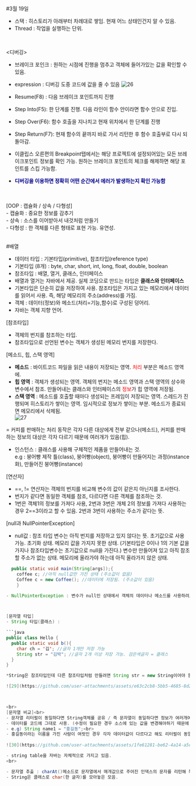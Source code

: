 #3월 19일
  
- 스택 : 히스토리가 아래부터 차례대로 쌓임. 현재 어느 상태인건지 알 수 있음.
- Thread : 작업을 실행하는 단위.
<br>

<디버깅>
- 브레이크 포인크 : 원하는 시점에 진행을 멈추고 객체에 들어가있는 값을 확인할 수 있음.
- expression : 디버깅 도중 코드에 값을 줄 수 있음
![26](https://github.com/user-attachments/assets/c020cd76-fcf6-4601-8799-d5574da4ac0f)

- Resume(F8) : 다음 브레이크 포인트까지 진행<br>
- Step Into(F5): 한 단계를 진행. 다음 라인이 함수 안이라면 함수 안으로 진입.<br>
- Step Over(F6): 함수 호출을 지나치고 현재 위치에서 한 단계를 진행<br>
- Step Return(F7): 현재 함수의 끝까지 바로 가서 리턴한 후 함수 호출부로 다시 되돌아감.<br>
- 이클립스 오른편의 Breakpoint탭에서는 해당 프로젝트에 설정되어있는 모든 브레이크포인트 정보를 확인 가능. 원하는 브레이크 포인트의 체크를 해제하면 해당 포인트를 스킵 가능함.<br>
- **<font color = darkblue>디버깅을 이용하면 정확히 어떤 순간에서 에러가 발생하는지 확인 가능함</font>**


<br>
<br>
[OOP : 캡슐화 / 상속 / 다형성]<br>
- 캡슐화 : 중요한 정보를 감추기<br>
- 상속 : 소스를 이어받아서 내것처럼 만들기<br>
- 다형성 : 한 객체를 다른 형태로 표현 가능. 유연성.
<br>
<br>



#배열
- 데이터 타입 : 기본타입(primitive), 참조타입(reference type)
- 기본타입 (8개) : byte, char, short, int, long, float, double, boolean
- 참조타입 : 배열, 열거, 클래스, 인터페이스
- 배열과 열거는 자바에서 제공. 실제 코딩으로 만드는 타입은 **클래스와 인터페이스**
- 기본타입은 단순히 값을 저장하여 사용. 참조타입은 가지고 있는 메모리에서 데이터를 읽어서 사용. 즉, 해당 메모리의 주소(address)를 가짐.
- 객체 : 데이터(정보)와 메소드(처리=기능,함수)로 구성된 덩어리.
- 자바는 객체 지향 언어.



[참조타입]
- 객체의 번지를 참조하는 타입.
- 참조타입으로 선언된 변수는 객체가 생성된 메모리 번지를 저장한다.



[메소드, 힙, 스택 영역]
- **메소드** : 바이트코드 파일을 읽은 내용이 저장되는 영역. <font color=red>처리</font> 부분은 메소드 영역에.
- **힙 영역** : 객체가 생성되는 영역. 객체의 번지는 메소드 영역과 스택 영역의 상수와 변수에서 참조. 만들어내는 클래스와 인터페이스의 <font color=red>정보</font>가 힙 영역에 저장됨. 
- **스택 영역** : 메소드를 호출할 때마다 생성되는 프레임이 저장되는 영역. 스레드가 진행되며 히스토리가 쌓이는 영역. 임시적으로 정보가 쌓이는 부분. 메소드가 종료되면 메모리에서 삭제됨.<br>
![27](https://github.com/user-attachments/assets/1e6b525b-c401-4f25-8c13-cdb1f0f68f9c)

= 커피를 판매하는 처리 동작은 각자 다른 대상에게 전부 같으나(메소드), 커피를 판매하는 정보의 대상은 각자 다르기 때문에 여러개가 있음(힙).
- 인스턴스 : 클래스를 사용해 구체적인 제품을 만들어내는 것.
  <br>e.g : 붕어빵 제작 틀(class), 붕어빵(object), 붕어빵이 만들어지는 과정(instance화), 만들어진 붕어빵(instance)



[연산자]
- ==, != 연산자는 객체의 번지를 비교해 변수의 값이 같은지 아닌지를 조사한다.
- 번지가 같다면 동일한 객체를 참조, 다르다면 다른 객체를 참조하는 것.
- 1번은 객체1의 정보를 가져다 사용, 2번과 3번은 개체 2의 정보를 가져다 사용하는 경우 2==3이라고 할 수 있음. 2번과 3번이 사용하는 주소가 같다는 뜻.



[null과 NullPointerException]
- null값 : 참조 타입 변수는 아직 번지를 저장하고 있지 않다는 뜻. 초기값으로 사용 가능. 초기화 상태. 메모리 값을 가지지 못한 상태. (기본타입은 0이나 1의 기본 값을 가지나 참조타입변수는 초기값으로 null을 가진다.) 변수만 만들어져 있고 아직 참조할 주소가 없는 상태. 메모리에 올라가야 하는데 아직 올라가지 않은 상태.

```java
  public static void main(String[args]);{
    coffee c; //아직 null값만 가진 상태 (주소값이 없음)
    Coffee c = new Coffee(); //데이터에 저장됨. (주소값이 있음)
    }

- NullPointerException : 변수가 null인 상태에서 객체의 데이터나 메소드를 사용하려고 할 때 발생하는 예외. (아직 메소드가 없는데 사용하려고 함. 번지를 대입하면 해결됨)



[문자열 타입]
- String 타입(클래스) : 

```java
public class Hello {
  public static void b(){
    char ch = '김'; //글자 1개만 저장 가능
    String str = "김박"; //글자 2개 이상 저장 가능. 검은색글자 = 클래스
  }
}

*String은 참조타입인데 다른 참조타입처럼 만들려면 String str = new String이어야 함. 근데 기본타입처럼 사용.(사용 빈도가 많아서 자바에서 기본타입처럼 만들어줌)

![29](https://github.com/user-attachments/assets/e63c2cb8-5bb5-4685-8d20-2d0eb24a5ea3)



<br>
[문자열 비교]<br>
- 문자열 리터럴이 동일하다면 String객체를 공유 / 즉 문자열이 동일하다면 정보가 여러개여도 한개의 데이터만 만들게 되고 같은 주소를 공유하게 시킴.<br>
- 데이터를 코드에 그대로 사용. (수정이 필요한 경우 소스에 있는 값을 변경해야하기 때문에 좋지않음)<br>
- e.g) String name1 = "홍길동";<br>
- 홍길동이라는 이름을 가진 사람이 여럿인 경우 각자 데이터값이 다르다고 해도 리터럴이 동일하게 작성시 한개의 데이터값만을 갖게 만듬.<br>
  
![30](https://github.com/user-attachments/assets/1fe61281-be62-4a14-a5df-f45f8d19614d)

- string table을 자바는 자체적으로 가지고 있음.
<br>

- 문자열 추출 : charAt()메소드로 문자열에서 매개값으로 주어진 인덱스의 문자를 리턴해 특정 위치의 문자를 얻을 수 있음.
- String은 클래스로 char(한 글자)를 모아놓은 모음.

